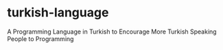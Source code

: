 # turkish-language
A Programming Language in Turkish to Encourage More Turkish Speaking People to Programming
